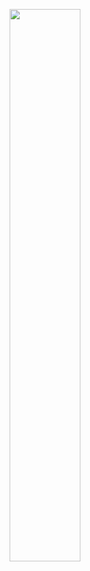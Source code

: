 <p align="center"><img width="50%" src="http://www.wallpaperscharlie.com/wp-content/uploads/2016/07/Cute-Girls-HD-Pictures-9.jpg"/></p>
